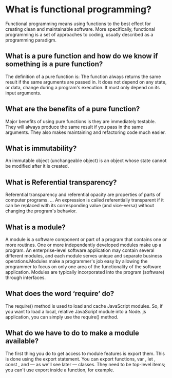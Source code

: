 # What is functional programming?

Functional programming means using functions to the best effect for creating clean and maintainable software. More specifically, functional programming is a set of approaches to coding, usually described as a programming paradigm.

## What is a pure function and how do we know if something is a pure function?

The definition of a pure function is: The function always returns the same result if the same arguments are passed in. It does not depend on any state, or data, change during a program's execution. It must only depend on its input arguments.

## What are the benefits of a pure function?

Major benefits of using pure functions is they are immediately testable. They will always produce the same result if you pass in the same arguments. They also makes maintaining and refactoring code much easier.

## What is immutability?

An immutable object (unchangeable object) is an object whose state cannot be modified after it is created.

## What is Referential transparency?

Referential transparency and referential opacity are properties of parts of computer programs. ... An expression is called referentially transparent if it can be replaced with its corresponding value (and vice-versa) without changing the program's behavior.

## What is a module?

A module is a software component or part of a program that contains one or more routines. One or more independently developed modules make up a program. An enterprise-level software application may contain several different modules, and each module serves unique and separate business operations.Modules make a programmer's job easy by allowing the programmer to focus on only one area of the functionality of the software application. Modules are typically incorporated into the program (software) through interfaces.

## What does the word ‘require’ do?

The require() method is used to load and cache JavaScript modules. So, if you want to load a local, relative JavaScript module into a Node. js application, you can simply use the require() method.

## What do we have to do to make a module available?

The first thing you do to get access to module features is export them. This is done using the export statement. You can export functions, var , let , const , and — as we'll see later — classes. They need to be top-level items; you can't use export inside a function, for example.
